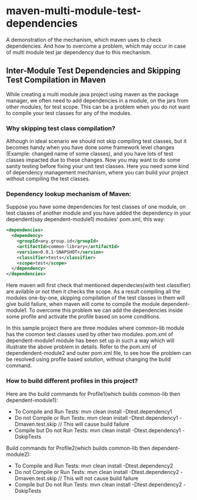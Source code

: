 # maven-multi-module-test-dependencies
A demonstration of the mechanism, which maven uses to check dependencies. And how to overcome a problem, which may occur in case of multi module test jar dependency due to this mechanism.

## Inter-Module Test Dependencies and Skipping Test Compilation in Maven
While creating a multi module java project using maven as the package manager, we often need to add dependencies in a module, on the jars from other modules, for test scope. This can be a problem when you do not want to compile your test classes for any of the modules.

### Why skipping test class compilation?
Although in ideal scenario we should not skip compiling test classes, but it becomes handy when you have done some framework level changes (Example: changed name of some classes), and you have lots of test classes impacted due to these changes. Now you may want to do some sanity testing before fixing your unit test classes. Here you need some kind of dependency management mechanism, where you can build your project without compiling the test classes.

### Dependency lookup mechanism of Maven:
Suppose you have some dependencies for test classes of one module, on test classes of another module and you have added the dependency in your dependent(say dependent-module1) modules' pom.xml, this way:
```xml
<dependencies>
  <dependency>
    <groupId>any.group.id</groupId>
    <artifactId>common-library</artifactId>
    <version>0.0.1-SNAPSHOT</version>
    <classifier>tests</classifier>
    <scope>test</scope>
  </dependency>
</dependencies>  
```
Here maven will first check that mentioned dependecies(with test classifier) are avilable or not then it checks the scope. As a result compiling all the modules one-by-one, skipping compilation of the test classes in them will give build failure, when maven will come to compile the module dependent-module1. To overcome this problem we can add the dependencies inside some profile and activate the profile based on some conditions.

In this sample project there are three modules where common-lib module has the coomon test classes used by other two modules. pom.xml of dependent-module1 module has been set up in such a way which will illustrate the above problem in details. Refer to the pom.xml of dependendent-module2 and outer pom.xml file, to see how the problem can be resolved using profile based solution, without changing the build command. 

### How to build different profiles in this project?
Here are the build commands for Profile1(which builds common-lib then dependent-module1):
  * To Compile and Run Tests: mvn clean install -Dtest.dependency1 
  * Do not Compile or Run Tests: mvn clean install -Dtest.dependency1 -Dmaven.test.skip // This will cause build failure
  * Compile but Do not Run Tests: mvn clean install -Dtest.dependency1 -DskipTests
 
Build commands for Profile2(which builds common-lib then dependent-module2):
  * To Compile and Run Tests: mvn clean install -Dtest.dependency2 
  * Do not Compile or Run Tests: mvn clean install -Dtest.dependency2 -Dmaven.test.skip // This will not cause build failure
  * Compile but Do not Run Tests: mvn clean install -Dtest.dependency2 -DskipTests
  
